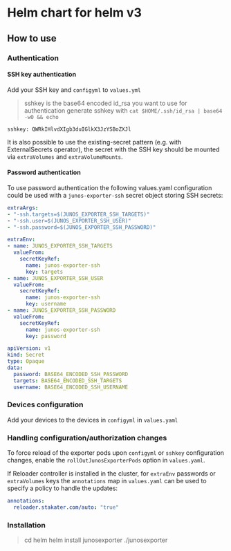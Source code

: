 # Helm chart for helm v3

## How to use

### Authentication

#### SSH key authentication
Add your SSH key and `configyml` to `values.yml`

> sshkey is the base64 encoded id_rsa you want to use for authentication
> generate sshkey with `cat $HOME/.ssh/id_rsa | base64 -w0 && echo`

`sshkey: QWRkIHlvdXIgb3duIGlkX3JzYSBoZXJl`

It is also possible to use the existing-secret pattern (e.g. with ExternalSecrets operator),
the secret with the SSH key should be mounted via `extraVolumes` and `extraVolumeMounts`.

#### Password authentication
To use password authentication the following values.yaml configuration could
be used with a `junos-exporter-ssh` secret object storing SSH secrets:

``` yaml
extraArgs:
- "-ssh.targets=$(JUNOS_EXPORTER_SSH_TARGETS)"
- "-ssh.user=$(JUNOS_EXPORTER_SSH_USER)"
- "-ssh.password=$(JUNOS_EXPORTER_SSH_PASSWORD)"

extraEnv:
- name: JUNOS_EXPORTER_SSH_TARGETS
  valueFrom:
    secretKeyRef:
      name: junos-exporter-ssh
      key: targets
- name: JUNOS_EXPORTER_SSH_USER
  valueFrom:
    secretKeyRef:
      name: junos-exporter-ssh
      key: username
- name: JUNOS_EXPORTER_SSH_PASSWORD
  valueFrom:
    secretKeyRef:
      name: junos-exporter-ssh
      key: password
```

``` yaml
apiVersion: v1
kind: Secret
type: Opaque
data:
  password: BASE64_ENCODED_SSH_PASSWORD
  targets: BASE64_ENCODED_SSH_TARGETS
  username: BASE64_ENCODED_SSH_USERNAME
```

### Devices configuration
Add your devices to the devices in `configyml` in `values.yaml`

### Handling configuration/authorization changes
To force reload of the exporter pods upon `configyml` or `sshkey` configuration changes,
enable the `rollOutJunosExporterPods` option in `values.yaml`.

If Reloader controller is installed in the cluster, for `extraEnv` passwords or `extraVolumes` keys
the `annotations` map in `values.yaml` can be used to specify a policy to handle the updates:

```yaml
annotations:
  reloader.stakater.com/auto: "true"
```

### Installation
> cd helm
> helm install junosexporter ./junosexporter
